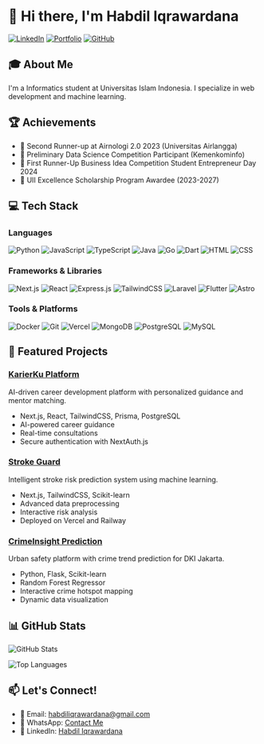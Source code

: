 # 👋 Hi there, I'm Habdil Iqrawardana

[![LinkedIn](https://img.shields.io/badge/LinkedIn-0077B5?style=for-the-badge&logo=linkedin&logoColor=white)](https://linkedin.com/in/habdil-iqrawardana)
[![Portfolio](https://img.shields.io/badge/Portfolio-000000?style=for-the-badge&logo=vercel&logoColor=white)](https://portofolio-habdil.vercel.app/)
[![GitHub](https://img.shields.io/badge/GitHub-100000?style=for-the-badge&logo=github&logoColor=white)](https://github.com/habdil)

## 🎓 About Me

I'm a Informatics student at Universitas Islam Indonesia. I specialize in web development and machine learning.

## 🏆 Achievements

- 🥈 Second Runner-up at Airnologi 2.0 2023 (Universitas Airlangga)
- 🎯 Preliminary Data Science Competition Participant (Kemenkominfo)
- 🥈 First Runner-Up Business Idea Competition Student Entrepreneur Day 2024
- 🏅 UII Excellence Scholarship Program Awardee (2023-2027)

## 💻 Tech Stack

### Languages  
![Python](https://img.shields.io/badge/Python-3776AB?style=for-the-badge&logo=python&logoColor=white) ![JavaScript](https://img.shields.io/badge/JavaScript-F7DF1E?style=for-the-badge&logo=javascript&logoColor=black) ![TypeScript](https://img.shields.io/badge/TypeScript-007ACC?style=for-the-badge&logo=typescript&logoColor=white) ![Java](https://img.shields.io/badge/Java-ED8B00?style=for-the-badge&logo=openjdk&logoColor=white) ![Go](https://img.shields.io/badge/Go-00ADD8?style=for-the-badge&logo=go&logoColor=white) ![Dart](https://img.shields.io/badge/Dart-0175C2?style=for-the-badge&logo=dart&logoColor=white) ![HTML](https://img.shields.io/badge/HTML5-E34F26?style=for-the-badge&logo=html5&logoColor=white) ![CSS](https://img.shields.io/badge/CSS3-1572B6?style=for-the-badge&logo=css3&logoColor=white)

### Frameworks & Libraries  
![Next.js](https://img.shields.io/badge/Next.js-000000?style=for-the-badge&logo=next.js&logoColor=white) ![React](https://img.shields.io/badge/React-20232A?style=for-the-badge&logo=react&logoColor=61DAFB) ![Express.js](https://img.shields.io/badge/Express.js-000000?style=for-the-badge&logo=express&logoColor=white) ![TailwindCSS](https://img.shields.io/badge/Tailwind_CSS-38B2AC?style=for-the-badge&logo=tailwind-css&logoColor=white) ![Laravel](https://img.shields.io/badge/Laravel-FF2D20?style=for-the-badge&logo=laravel&logoColor=white) ![Flutter](https://img.shields.io/badge/Flutter-02569B?style=for-the-badge&logo=flutter&logoColor=white) ![Astro](https://img.shields.io/badge/Astro-1B1F23?style=for-the-badge&logo=astro&logoColor=white)

### Tools & Platforms  
![Docker](https://img.shields.io/badge/Docker-2496ED?style=for-the-badge&logo=docker&logoColor=white) ![Git](https://img.shields.io/badge/Git-F05032?style=for-the-badge&logo=git&logoColor=white) ![Vercel](https://img.shields.io/badge/Vercel-000000?style=for-the-badge&logo=vercel&logoColor=white) ![MongoDB](https://img.shields.io/badge/MongoDB-4EA94B?style=for-the-badge&logo=mongodb&logoColor=white) ![PostgreSQL](https://img.shields.io/badge/PostgreSQL-316192?style=for-the-badge&logo=postgresql&logoColor=white) ![MySQL](https://img.shields.io/badge/MySQL-4479A1?style=for-the-badge&logo=mysql&logoColor=white)


## 🚀 Featured Projects

### [KarierKu Platform](https://github.com/habdil/KarierKu)
AI-driven career development platform with personalized guidance and mentor matching.
- Next.js, React, TailwindCSS, Prisma, PostgreSQL
- AI-powered career guidance
- Real-time consultations
- Secure authentication with NextAuth.js

### [Stroke Guard](https://github.com/habdil/StrokeGuard)
Intelligent stroke risk prediction system using machine learning.
- Next.js, TailwindCSS, Scikit-learn
- Advanced data preprocessing
- Interactive risk analysis
- Deployed on Vercel and Railway

### [CrimeInsight Prediction](https://github.com/habdil/CrimeInsight)
Urban safety platform with crime trend prediction for DKI Jakarta.
- Python, Flask, Scikit-learn
- Random Forest Regressor
- Interactive crime hotspot mapping
- Dynamic data visualization

## 📊 GitHub Stats

![GitHub Stats](https://github-readme-stats.vercel.app/api?username=habdil&show_icons=true&theme=radical)

![Top Languages](https://github-readme-stats.vercel.app/api/top-langs/?username=habdil&layout=compact&theme=radical)

## 📫 Let's Connect!
- 📧 Email: habdiliqrawardana@gmail.com
- 📱 WhatsApp: [Contact Me](https://wa.me/6285975360990)
- 💼 LinkedIn: [Habdil Iqrawardana](https://linkedin.com/in/habdil-iqrawardana)
